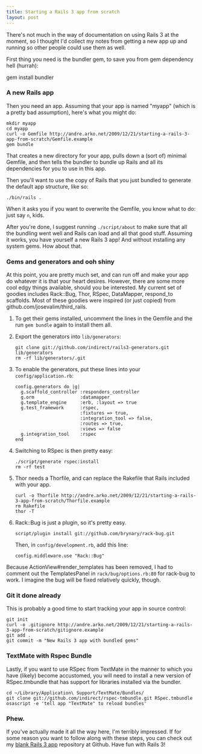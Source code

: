 ```yaml
---
title: Starting a Rails 3 app from scratch
layout: post
---
```



There's not much in the way of documentation on using Rails 3 at the moment, so I thought I'd collect my notes from getting a new app up and running so other people could use them as well.

First thing you need is the bundler gem, to save you from gem dependency hell (hurrah):

  gem install bundler


### A new Rails app

Then you need an app. Assuming that your app is named "myapp" (which is a pretty bad assumption), here's what you might do:

    mkdir myapp
    cd myapp
    curl -o Gemfile http://andre.arko.net/2009/12/21/starting-a-rails-3-app-from-scratch/Gemfile.example
    gem bundle

That creates a new directory for your app, pulls down a (sort of) minimal Gemfile, and then tells the bundler to bundle up Rails and all its dependencies for you to use in this app.

Then you'll want to use the copy of Rails that you just bundled to generate the default app structure, like so:

    ./bin/rails .

When it asks you if you want to overwrite the Gemfile, you know what to do: just say `n`, kids.

After you're done, I suggest running `./script/about` to make sure that all the bundling went well and Rails can load and all that good stuff. Assuming it works, you have yourself a new Rails 3 app! And without installing any system gems. How about that.


### Gems and generators and ooh shiny

At this point, you are pretty much set, and can run off and make your app do whatever it is that your heart desires. However, there are some more cool edgy things available, should you be interested. My current set of goodies includes Rack::Bug, Thor, RSpec, DataMapper, respond_to scaffolds. Most of these goodies were inspired (or just copied) from github.com/josevalim/third_rails.

  1. To get their gems installed, uncomment the lines in the Gemfile and the run `gem bundle` again to install them all.

  2. Export the generators into `lib/generators`:

         git clone git://github.com/indirect/rails3-generators.git lib/generators
         rm -rf lib/generators/.git

  3. To enable the generators, put these lines into your `config/application.rb`:
        
         config.generators do |g|
           g.scaffold_controller :responders_controller
           g.orm                 :datamapper
           g.template_engine     :erb, :layout => true
           g.test_framework      :rspec,
                                 :fixtures => true,
                                 :integration_tool => false,
                                 :routes => true,
                                 :views => false
           g.integration_tool    :rspec
         end

  4. Switching to RSpec is then pretty easy:

         ./script/generate rspec:install
         rm -rf test

  5. Thor needs a Thorfile, and can replace the Rakefile that Rails included with your app.

         curl -o Thorfile http://andre.arko.net/2009/12/21/starting-a-rails-3-app-from-scratch/Thorfile.example
         rm Rakefile
         thor -T

  6. Rack::Bug is just a plugin, so it's pretty easy.

         script/plugin install git://github.com/brynary/rack-bug.git

     Then, in `config/development.rb`, add this line:

         config.middleware.use "Rack::Bug"
  
  Because ActionView#render_templates has been removed, I had to comment out the TemplatesPanel in `rack/bug/options.rb:80` for rack-bug to work. I imagine the bug will be fixed relatively quickly, though.

### Git it done already

This is probably a good time to start tracking your app in source control:

    git init
    curl -o .gitignore http://andre.arko.net/2009/12/21/starting-a-rails-3-app-from-scratch/gitignore.example
    git add .
    git commit -m "New Rails 3 app with bundled gems"


### TextMate with Rspec Bundle

Lastly, if you want to use RSpec from TextMate in the manner to which you have (likely) become accustomed, you will need to install a new version of RSpec.tmbundle that has support for libraries installed via the bundler.

    cd ~/Library/Application\ Support/TextMate/Bundles/
    git clone git://github.com/indirect/rspec-tmbundle.git RSpec.tmbundle
    osascript -e 'tell app "TextMate" to reload bundles'


### Phew.

If you've actually made it all the way here, I'm terribly impressed. If for some reason you want to follow along with these steps, you can check out my [blank Rails 3 app](http://github.com/indirect/rails3-app) repository at Github. Have fun with Rails 3!
